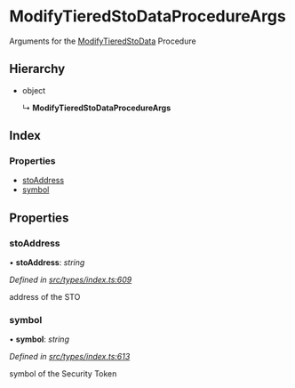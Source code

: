 # ModifyTieredStoDataProcedureArgs

Arguments for the [ModifyTieredStoData]() Procedure

## Hierarchy

* object

  ↳ **ModifyTieredStoDataProcedureArgs**

## Index

### Properties

* [stoAddress]()
* [symbol]()

## Properties

### stoAddress

• **stoAddress**: _string_

_Defined in_ [_src/types/index.ts:609_](https://github.com/PolymathNetwork/polymath-sdk/blob/550676f/src/types/index.ts#L609)

address of the STO

### symbol

• **symbol**: _string_

_Defined in_ [_src/types/index.ts:613_](https://github.com/PolymathNetwork/polymath-sdk/blob/550676f/src/types/index.ts#L613)

symbol of the Security Token

